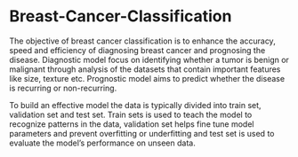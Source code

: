 # Breast-Cancer-Classification

The objective of breast cancer classification is to enhance the
accuracy, speed and efficiency of diagnosing breast cancer
and prognosing the disease. Diagnostic model focus on
identifying whether a tumor is benign or malignant through
analysis of the datasets that contain important features like
size, texture etc. Prognostic model aims to predict whether
the disease is recurring or non-recurring.

To build an effective model the data is typically
divided into train set, validation set and test set. Train
sets is used to teach the model to recognize patterns
in the data, validation set helps fine tune model
parameters and prevent overfitting or underfitting
and test set is used to evaluate the model’s
performance on unseen data.
